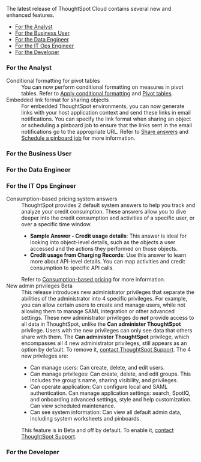 The latest release of ThoughtSpot Cloud contains several new and enhanced features.

<ul>
<li><a href="{{ site.baseurl }}#june-cloud-analyst">For the Analyst</a></li>
<li><a href="{{ site.baseurl }}#june-cloud-business-user">For the Business User</a></li>
<li><a href="{{ site.baseurl }}#june-cloud-data-engineer">For the Data Engineer</a></li>
<li><a href="{{ site.baseurl }}#june-cloud-it-ops-engineer">For the IT Ops Engineer</a></li>
<li><a href="{{ site.baseurl }}#june-cloud-developer">For the Developer</a></li>
</ul>

<h3><a id="june-cloud-analyst"></a>For the Analyst</h3>

<dl>

<dlentry id="pivot-tables">
<dt>Conditional formatting for pivot tables</dt>
<dd>You can now perform conditional formatting on measures in pivot tables. Refer to <a href="{{ site.baseurl }}/end-user/search/apply-conditional-formatting.html#table">Apply conditional formatting</a> and <a href="{{ site.baseurl }}/complex-search/about-pivoting-a-table.html">Pivot tables</a>.</dd>
</dlentry>

<dlentry id="embedded-link-format">
<dt>Embedded link format for sharing objects</dt>
<dd>For embedded ThoughtSpot environments, you can now generate links with your host application context and send these links in email notifications. You can specify the link format when sharing an object or scheduling a pinboard job to ensure that the links sent in the email notifications go to the appropriate URL. Refer to <a href="{{ site.baseurl }}/end-user/pinboards/share-answers.html">Share answers</a> and <a href="{{ site.baseurl }}/admin/manage-jobs/schedule-a-pinboard-job.html">Schedule a pinboard job</a> for more information.</dd>
</dlentry>

</dl>

<h3><a id="june-cloud-business-user"></a>For the Business User</h3>

<h3><a id="june-cloud-data-engineer"></a>For the Data Engineer</h3>

<h3><a id="june-cloud-it-ops-engineer"></a>For the IT Ops Engineer</h3>

<dl>

<dlentry id="consumption-pricing">
<dt>Consumption-based pricing system answers</dt>
<dd>ThoughtSpot provides 2 default system answers to help you track and analyze your credit consumption. These answers allow you to dive deeper into the credit consumption and activities of a specific user, or over a specific time window.
<ul><li><strong>Sample Answer - Credit usage details</strong>: This answer is ideal for looking into object-level details, such as the objects a user accessed and the actions they performed on those objects.</li>
<li><strong>Credit usage from Charging Records</strong>: Use this answer to learn more about API-level details. You can map activities and credit consumption to specific API calls.</li></ul>
Refer to <a href="{{ site.baseurl }}/admin/ts-cloud/consumption-pricing.html#user-activity">Consumption-based pricing</a> for more information.</dd>
</dlentry>

<dlentry id="admin-privileges">
<dt>New admin privileges <span class="label label-beta">Beta</span></dt>
<dd>This release introduces new administrator privileges that separate the abilities of the administrator into 4 specific privileges. For example, you can allow certain users to create and manage users, while not allowing them to manage SAML integration or other advanced settings. These new administrator privileges do <strong><em>not</em></strong> provide access to all data in ThoughtSpot, unlike the <strong>Can administer ThoughtSpot</strong> privilege. Users with the new privileges can only see data that others share with them. The <strong>Can administer ThoughtSpot</strong> privilege, which encompasses all 4 new administrator privileges, still appears as an option by default. To remove it, <a href="{{ site.baseurl }}/admin/misc/contact.html">contact ThoughtSpot Support</a>. The 4 new privileges are:
<ul><li>Can manage users: Can create, delete, and edit users.</li>
<li>Can manage privileges: Can create, delete, and edit groups. This includes the group's name, sharing visibility, and privileges.</li>
<li>Can operate application: Can configure local and SAML authentication. Can manage application settings: search, SpotIQ, and onboarding advanced settings, style and help customization. Can view scheduled maintenance.</li>
<li>Can see system information: Can view all default admin data, including system worksheets and pinboards.</li></ul>
This feature is in <span class="label label-beta">Beta</span> and off by default. To enable it, <a href="{{ site.baseurl }}/admin/misc/contact.html">contact ThoughtSpot Support</a>.</dd>
</dlentry>

</dl>

<h3><a id="june-cloud-developer"></a>For the Developer</h3>
